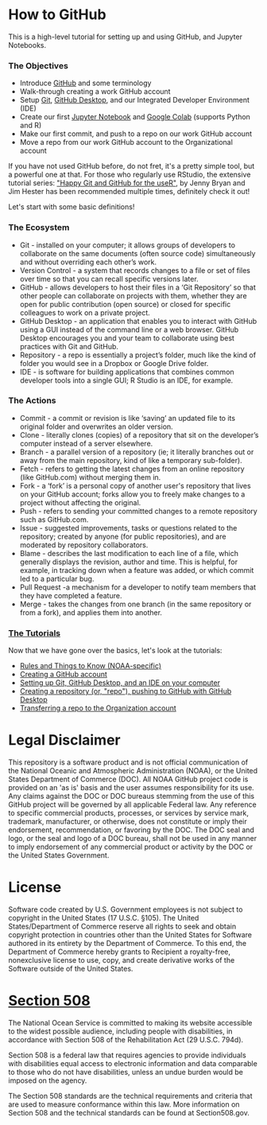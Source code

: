 # How to GitHub
This is a high-level tutorial for setting up and using GitHub, and Jupyter Notebooks.

### The Objectives
- Introduce [GitHub](https://github.com/) and some terminology
- Walk-through creating a work GitHub account
- Setup [Git](https://git-scm.com/), [GitHub Desktop](https://desktop.github.com/), and our Integrated Developer Environment (IDE)
- Create our first [Jupyter Notebook](https://jupyter.org/) and [Google Colab](https://colab.research.google.com/) (supports Python and R)
- Make our first commit, and push to a repo on our work GitHub account
- Move a repo from our work GitHub account to the Organizational account


If you have not used GitHub before, do not fret, it's a pretty simple tool, but a powerful 
one at that. For those who regularly use RStudio, the extensive tutorial 
series: ["Happy Git and GitHub for the useR"](https://happygitwithr.com/index.html), 
by Jenny Bryan and Jim Hester has been recommended multiple times, 
definitely check it out!

Let's start with some basic definitions!

### The Ecosystem
- Git - installed on your computer; it allows groups of developers to collaborate on the same documents (often source code) simultaneously and without overriding each other’s work.
- Version Control - a system that records changes to a file or set of files over time so that you can recall specific versions later.
- GitHub - allows developers to host their files in a ‘Git Repository’ so that other people can collaborate on projects with them, whether they are open for public contribution (open source) or closed for specific colleagues to work on a private project.
- GitHub Desktop - an application that enables you to interact with GitHub using a GUI instead of the command line or a web browser. GitHub Desktop encourages you and your team to collaborate using best practices with Git and GitHub.
- Repository - a repo is essentially a project’s folder, much like the kind of folder you would see in a Dropbox or Google Drive folder.  
- IDE - is software for building applications that combines common developer tools into a single GUI; R Studio is an IDE, for example.

### The Actions
- Commit -  a commit or revision is like ‘saving’ an updated file to its original folder and overwrites an older version.
- Clone - literally clones (copies) of a repository that sit on the developer’s computer instead of a server elsewhere.
- Branch - a parallel version of a repository (ie; it literally branches out or away from the main repository, kind of like a temporary sub-folder).
- Fetch - refers to getting the latest changes from an online repository (like GitHub.com) without merging them in.
- Fork - a ‘fork’ is a personal copy of another user's repository that lives on your GitHub account; forks allow you to freely make changes to a project without affecting the original.
- Push - refers to sending your committed changes to a remote repository such as GitHub.com.
- Issue - suggested improvements, tasks or questions related to the repository; created by anyone (for public repositories), and are moderated by repository collaborators.
- Blame - describes the last modification to each line of a file, which generally displays the revision, author and time. This is helpful, for example, in tracking down when a feature was added, or which commit led to a particular bug.
- Pull Request -a mechanism for a developer to notify team members that they have completed a feature.
- Merge - takes the changes from one branch (in the same repository or from a fork), and applies them into another.
  
### [The Tutorials](/Tutorials/)
Now that we have gone over the basics, let's look at the tutorials:
- [Rules and Things to Know (NOAA-specific)](/Tutorials/0_Rules_&&_Things_to_Know.ipynb)
- [Creating a GitHub account](/Tutorials/1_Creating_GitHub_Account.ipynb)
- [Setting up Git, GitHub Desktop, and an IDE on your computer](/Tutorials/2_Setting_Up_Your_Environment.ipynb)
- [Creating a repository (or, "repo"), pushing to GitHub with GitHub Desktop](/Tutorials/3_Creating_A_Repo.ipynb)
- [Transferring a repo to the Organization account](/Tutorials/4_Transfer_to_Organization.ipynb)

# Legal Disclaimer
This repository is a software product and is not official communication of the National Oceanic and Atmospheric Administration (NOAA), or the United States Department of Commerce (DOC). All NOAA GitHub project code is provided on an 'as is' basis and the user assumes responsibility for its use. Any claims against the DOC or DOC bureaus stemming from the use of this GitHub project will be governed by all applicable Federal law. Any reference to specific commercial products, processes, or services by service mark, trademark, manufacturer, or otherwise, does not constitute or imply their endorsement, recommendation, or favoring by the DOC. The DOC seal and logo, or the seal and logo of a DOC bureau, shall not be used in any manner to imply endorsement of any commercial product or activity by the DOC or the United States Government.

# License 

Software code created by U.S. Government employees is not subject to copyright in the United States (17 U.S.C. §105). The United States/Department of Commerce reserve all rights to seek and obtain copyright protection in countries other than the United States for Software authored in its entirety by the Department of Commerce. To this end, the Department of Commerce hereby grants to Recipient a royalty-free, nonexclusive license to use, copy, and create derivative works of the Software outside of the United States.


# [Section 508](https://oceanservice.noaa.gov/accessibility-statement.html)

The National Ocean Service is committed to making its website accessible to the widest possible audience, including people with disabilities, in accordance with Section 508 of the Rehabilitation Act (29 U.S.C. 794d).

Section 508 is a federal law that requires agencies to provide individuals with disabilities equal access to electronic information and data comparable to those who do not have disabilities, unless an undue burden would be imposed on the agency.

The Section 508 standards are the technical requirements and criteria that are used to measure conformance within this law. More information on Section 508 and the technical standards can be found at Section508.gov.
